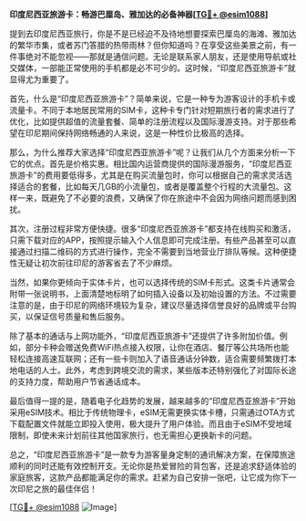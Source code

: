 **印度尼西亚旅游卡：畅游巴厘岛、雅加达的必备神器[[TG💪+ @esim1088](https://t.me/s/esim1088)]**

提到去印度尼西亚旅行，你是不是已经迫不及待地想要探索巴厘岛的海滩、雅加达的繁华市集，或者苏门答腊的热带雨林？但你知道吗？在享受这些美景之前，有一件事绝对不能忽视——那就是通信问题。无论是联系家人朋友，还是使用导航或社交媒体，一部能正常使用的手机都是必不可少的。这时候，“印度尼西亚旅游卡”就显得尤为重要了。

首先，什么是“印度尼西亚旅游卡”？简单来说，它是一种专为游客设计的手机卡或流量卡。不同于本地居民常用的SIM卡，这种卡专门针对短期旅行者的需求进行了优化，比如提供超值的流量套餐、简单的注册流程以及国际漫游支持。对于那些希望在印尼期间保持网络畅通的人来说，这是一种性价比极高的选择。

那么，为什么推荐大家选择“印度尼西亚旅游卡”呢？让我们从几个方面来分析一下它的优点。首先是价格实惠。相比国内运营商提供的国际漫游服务，“印度尼西亚旅游卡”的费用要低得多，尤其是在购买流量包时，你可以根据自己的需求灵活选择适合的套餐，比如每天几GB的小流量包，或者是覆盖整个行程的大流量包。这样一来，既避免了不必要的浪费，又确保了你在旅途中不会因为网络问题而感到困扰。

其次，注册过程非常方便快捷。很多“印度尼西亚旅游卡”都支持在线购买和激活，只需下载对应的APP，按照提示输入个人信息即可完成注册。有些产品甚至可以直接通过扫描二维码的方式进行操作，完全不需要到当地营业厅排队等候。这种便捷性无疑让初次前往印尼的游客省去了不少麻烦。

当然，如果你更倾向于实体卡片，也可以选择传统的SIM卡形式。这类卡片通常会附带一张说明书，上面清楚地标明了如何插入设备以及初始设置的方法。不过需要注意的是，由于印尼的网络环境较为复杂，建议尽量选择信誉良好的品牌或平台购买，以保证信号质量和售后服务。

除了基本的通话与上网功能外，“印度尼西亚旅游卡”还提供了许多附加价值。例如，部分卡种会赠送免费WiFi热点接入权限，让你在酒店、餐厅等公共场所也能轻松连接高速互联网；还有一些卡则加入了语音通话分钟数，适合需要频繁拨打本地电话的人士。此外，考虑到跨境交流的需求，某些版本还特别强化了对国际长途的支持力度，帮助用户节省通话成本。

最后值得一提的是，随着电子化趋势的发展，越来越多的“印度尼西亚旅游卡”开始采用eSIM技术。相比于传统物理卡，eSIM无需更换实体卡槽，只需通过OTA方式下载配置文件就能立即投入使用，极大提升了用户体验。而且由于eSIM不受地域限制，即使未来计划前往其他国家旅行，也无需担心更换新卡的问题。

总之，“印度尼西亚旅游卡”是一款专为游客量身定制的通讯解决方案，在保障旅途顺利的同时还能有效控制开支。无论你是热爱冒险的背包客，还是追求舒适体验的家庭旅客，这款产品都能满足你的需求。赶紧为自己安排一张吧，让它成为你下一次印尼之旅的最佳伴侣！

[[TG💪+ @esim1088](https://t.me/s/esim1088) ![Image](https://i.postimg.cc/4NQfJmqS/Snipaste-2025-05-13-00-14-12.png)]